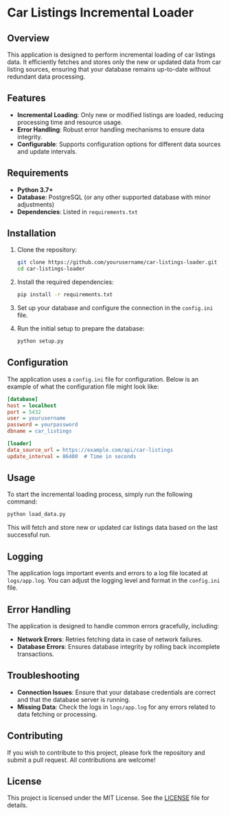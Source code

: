 # Car Listings Incremental Loader

## Overview

This application is designed to perform incremental loading of car listings data. It efficiently fetches and stores only the new or updated data from car listing sources, ensuring that your database remains up-to-date without redundant data processing.

## Features

- **Incremental Loading**: Only new or modified listings are loaded, reducing processing time and resource usage.
- **Error Handling**: Robust error handling mechanisms to ensure data integrity.
- **Configurable**: Supports configuration options for different data sources and update intervals.

## Requirements

- **Python 3.7+**
- **Database**: PostgreSQL (or any other supported database with minor adjustments)
- **Dependencies**: Listed in `requirements.txt`

## Installation

1. Clone the repository:

   ```bash
   git clone https://github.com/yourusername/car-listings-loader.git
   cd car-listings-loader
   ```

2. Install the required dependencies:

   ```bash
   pip install -r requirements.txt
   ```

3. Set up your database and configure the connection in the `config.ini` file.

4. Run the initial setup to prepare the database:

   ```bash
   python setup.py
   ```

## Configuration

The application uses a `config.ini` file for configuration. Below is an example of what the configuration file might look like:

```ini
[database]
host = localhost
port = 5432
user = yourusername
password = yourpassword
dbname = car_listings

[loader]
data_source_url = https://example.com/api/car-listings
update_interval = 86400  # Time in seconds
```

## Usage

To start the incremental loading process, simply run the following command:

```bash
python load_data.py
```

This will fetch and store new or updated car listings data based on the last successful run.

## Logging

The application logs important events and errors to a log file located at `logs/app.log`. You can adjust the logging level and format in the `config.ini` file.

## Error Handling

The application is designed to handle common errors gracefully, including:

- **Network Errors**: Retries fetching data in case of network failures.
- **Database Errors**: Ensures database integrity by rolling back incomplete transactions.

## Troubleshooting

- **Connection Issues**: Ensure that your database credentials are correct and that the database server is running.
- **Missing Data**: Check the logs in `logs/app.log` for any errors related to data fetching or processing.

## Contributing

If you wish to contribute to this project, please fork the repository and submit a pull request. All contributions are welcome!

## License

This project is licensed under the MIT License. See the [LICENSE](LICENSE) file for details.